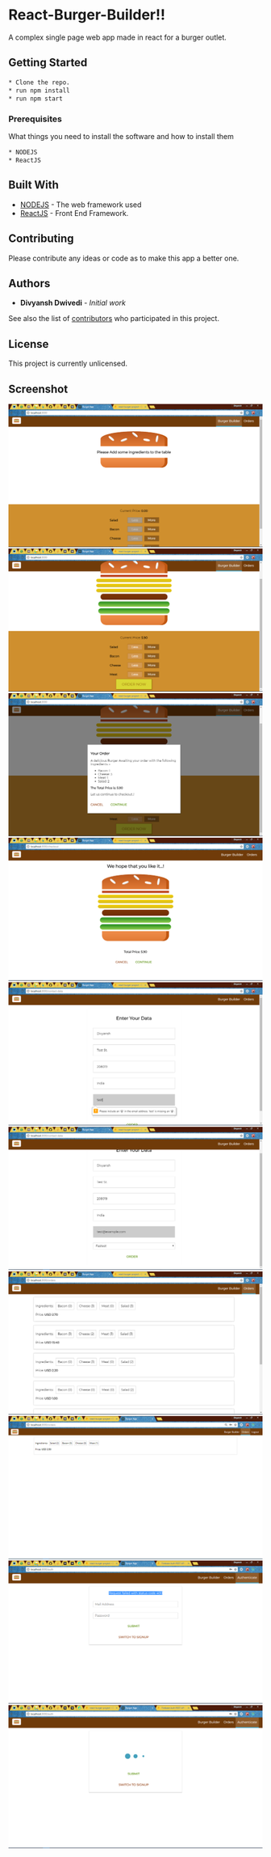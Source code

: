 # React-Burger-Builder!!

A complex single page web app made in react for a burger outlet.

## Getting Started
```
* Clone the repo.
* run npm install
* run npm start
```

### Prerequisites

What things you need to install the software and how to install them

```
* NODEJS
* ReactJS
```

## Built With

* [NODEJS](https://www.nodejs.org) - The web framework used
* [ReactJS](https://www.reactjs.org) - Front End Framework.

## Contributing

Please contribute any ideas or code as to make this app a better one.


## Authors

* **Divyansh Dwivedi** - *Initial work*

See also the list of [contributors](https://github.com/your/project/contributors) who participated in this project.

## License

This project is currently unlicensed.

## Screenshot

![Screenshot](sc1.png)
![Screenshot](sc2.png)
![Screenshot](sc3.png)
![Screenshot](sc4.png)
![Screenshot](sc5.png)
![Screenshot](sc6.png)
![Screenshot](sc7.png)
![Screenshot](sc8.png)
![Screenshot](sc9.png)
![Screenshot](sc10.png)

